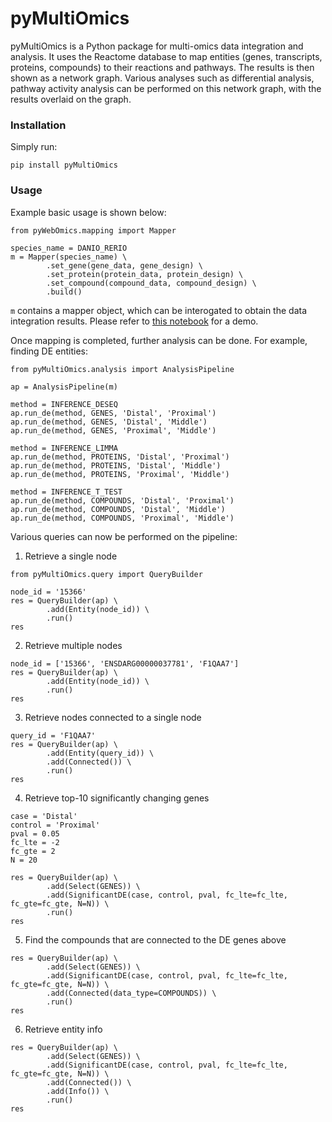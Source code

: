 # pyMultiOmics

pyMultiOmics is a Python package for multi-omics data integration and analysis. 
It uses the Reactome database to map entities (genes, transcripts, proteins, compounds) to
their reactions and pathways. The results is then shown as a network graph. Various analyses such as
differential analysis, pathway activity analysis can be performed on this network graph, with the results 
overlaid on the graph.

### Installation

Simply run:
```
pip install pyMultiOmics
```

### Usage

Example basic usage is shown below:
```
from pyWebOmics.mapping import Mapper

species_name = DANIO_RERIO
m = Mapper(species_name) \
        .set_gene(gene_data, gene_design) \
        .set_protein(protein_data, protein_design) \
        .set_compound(compound_data, compound_design) \
        .build()
```

`m` contains a mapper object, which can be interogated to obtain the data integration results. 
Please refer to [this notebook](https://github.com/glasgowcompbio/pyMultiOmics/blob/main/notebooks/analysis_zebrafish_chebi.ipynb) for a demo.

Once mapping is completed, further analysis can be done.
For example, finding DE entities:
```
from pyMultiOmics.analysis import AnalysisPipeline

ap = AnalysisPipeline(m)

method = INFERENCE_DESEQ
ap.run_de(method, GENES, 'Distal', 'Proximal')
ap.run_de(method, GENES, 'Distal', 'Middle')
ap.run_de(method, GENES, 'Proximal', 'Middle')

method = INFERENCE_LIMMA
ap.run_de(method, PROTEINS, 'Distal', 'Proximal')
ap.run_de(method, PROTEINS, 'Distal', 'Middle')
ap.run_de(method, PROTEINS, 'Proximal', 'Middle')

method = INFERENCE_T_TEST
ap.run_de(method, COMPOUNDS, 'Distal', 'Proximal')
ap.run_de(method, COMPOUNDS, 'Distal', 'Middle')
ap.run_de(method, COMPOUNDS, 'Proximal', 'Middle')
```

Various queries can now be performed on the pipeline:

1. Retrieve a single node
```
from pyMultiOmics.query import QueryBuilder

node_id = '15366'
res = QueryBuilder(ap) \
        .add(Entity(node_id)) \
        .run()
res
```

2. Retrieve multiple nodes
```
node_id = ['15366', 'ENSDARG00000037781', 'F1QAA7']
res = QueryBuilder(ap) \
        .add(Entity(node_id)) \
        .run()
res
```

3. Retrieve nodes connected to a single node
```
query_id = 'F1QAA7'
res = QueryBuilder(ap) \
        .add(Entity(query_id)) \
        .add(Connected()) \
        .run()
res
```

4. Retrieve top-10 significantly changing genes
```
case = 'Distal'
control = 'Proximal'
pval = 0.05
fc_lte = -2
fc_gte = 2
N = 20

res = QueryBuilder(ap) \
        .add(Select(GENES)) \
        .add(SignificantDE(case, control, pval, fc_lte=fc_lte, fc_gte=fc_gte, N=N)) \
        .run()
res
```

5. Find the compounds that are connected to the DE genes above

```
res = QueryBuilder(ap) \
        .add(Select(GENES)) \
        .add(SignificantDE(case, control, pval, fc_lte=fc_lte, fc_gte=fc_gte, N=N)) \
        .add(Connected(data_type=COMPOUNDS)) \
        .run()
res
```

6. Retrieve entity info
```
res = QueryBuilder(ap) \
        .add(Select(GENES)) \
        .add(SignificantDE(case, control, pval, fc_lte=fc_lte, fc_gte=fc_gte, N=N)) \
        .add(Connected()) \
        .add(Info()) \
        .run()
res
```